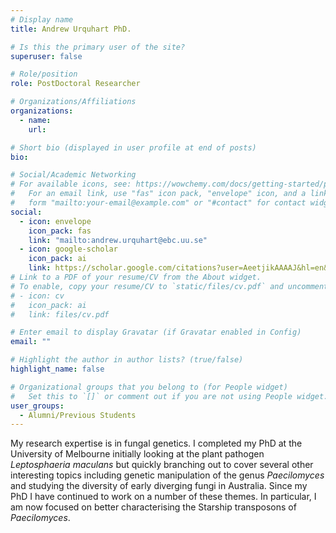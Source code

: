 ```yaml
---
# Display name
title: Andrew Urquhart PhD.

# Is this the primary user of the site?
superuser: false

# Role/position
role: PostDoctoral Researcher

# Organizations/Affiliations
organizations:
  - name:
    url:

# Short bio (displayed in user profile at end of posts)
bio:

# Social/Academic Networking
# For available icons, see: https://wowchemy.com/docs/getting-started/page-builder/#icons
#   For an email link, use "fas" icon pack, "envelope" icon, and a link in the
#   form "mailto:your-email@example.com" or "#contact" for contact widget.
social:
  - icon: envelope
    icon_pack: fas
    link: "mailto:andrew.urquhart@ebc.uu.se"
  - icon: google-scholar
    icon_pack: ai
    link: https://scholar.google.com/citations?user=AeetjikAAAAJ&hl=en&oi=sra
# Link to a PDF of your resume/CV from the About widget.
# To enable, copy your resume/CV to `static/files/cv.pdf` and uncomment the lines below.
# - icon: cv
#   icon_pack: ai
#   link: files/cv.pdf

# Enter email to display Gravatar (if Gravatar enabled in Config)
email: ""

# Highlight the author in author lists? (true/false)
highlight_name: false

# Organizational groups that you belong to (for People widget)
#   Set this to `[]` or comment out if you are not using People widget.
user_groups:
  - Alumni/Previous Students
---
```


My research expertise is in fungal genetics. I completed my PhD at the University of Melbourne initially looking at the plant pathogen _Leptosphaeria maculans_ but quickly branching out to cover several other interesting topics including genetic manipulation of the genus _Paecilomyces_ and studying the diversity of early diverging fungi in Australia. Since my PhD I have continued to work on a number of these themes. In particular, I am now focused on better characterising the Starship transposons of _Paecilomyces_.
